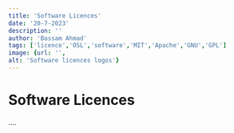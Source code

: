 ```yaml
---
title: 'Software Licences'
date: '20-7-2023'
description: ''
author: 'Bassam Ahmad'
tags: ['licence','OSL','software','MIT','Apache','GNU','GPL']
image: {url: '',
alt: 'Software licences logos'}
---
```



# Software Licences

....
